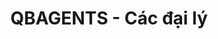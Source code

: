 ---
layout: post
title:  "QBAGENTS - Các đại lý"
categories: [bfs, queue, dp]
code: QBAGENTS
src: QBAGENTS.cpp
---